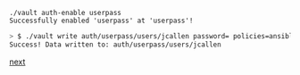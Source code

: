 ```
./vault auth-enable userpass
Successfully enabled 'userpass' at 'userpass'!
```

```bash
> $ ./vault write auth/userpass/users/jcallen password= policies=ansible
Success! Data written to: auth/userpass/users/jcallen
```


[next](4_write_read_example.md)

